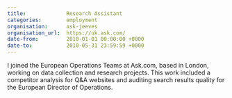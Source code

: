 ```yaml
---
title:             Research Assistant
categories:        employment
organisation:      ask-jeeves
organisation_url:  https://uk.ask.com/
date-from:         2010-01-01 00:00:00 +0000
date-to:           2010-05-31 23:59:59 +0000
---
```

I joined the European Operations Teams at Ask.com, based in London, working on data collection and research projects. This work included a competitor analysis for Q&A websites and auditing search results quality for the European Director of Operations.
